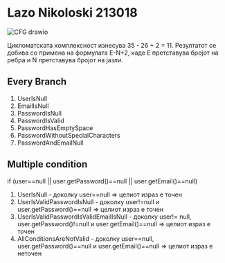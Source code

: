 # Lazo Nikoloski 213018

![CFG drawio](https://github.com/213018/SI_2023_lab2_213018/assets/129883425/911c7aa8-c4da-4b6c-9acb-233d42e5fb14)

Цикломатската комплексност изнесува 35 - 26 + 2 = 11. Резултатот се добива со примена на формулата E-N+2, каде Е претставува бројот на ребра и N претставува бројот на јазли. 

## Every Branch
1. UserIsNull
1. EmailIsNull
1. PasswordIsNull
1. PasswordIsValid
1. PasswordHasEmptySpace
1. PasswordWithoutSpecialCharacters
1. PasswordAndEmailNull

## Multiple condition 
if (user==null || user.getPassword()==null || user.getEmail()==null)

1. UserIsNull - доколку user==null => целиот израз е точен
1. UserIsValidPasswordIsNull -  доколку user!=null и user.getPassword()==null => целиот израз е точен
1. UserIsValidPasswordIsValidEmailIsNull - доколку user!= null, user.getPassword()!=null и user.getEmail()==null => целиот израз е точен
1. AllConditionsAreNotValid - доколку user==null, user.getPassword()==null и user.getEmail()==null => целиот израз е неточен
